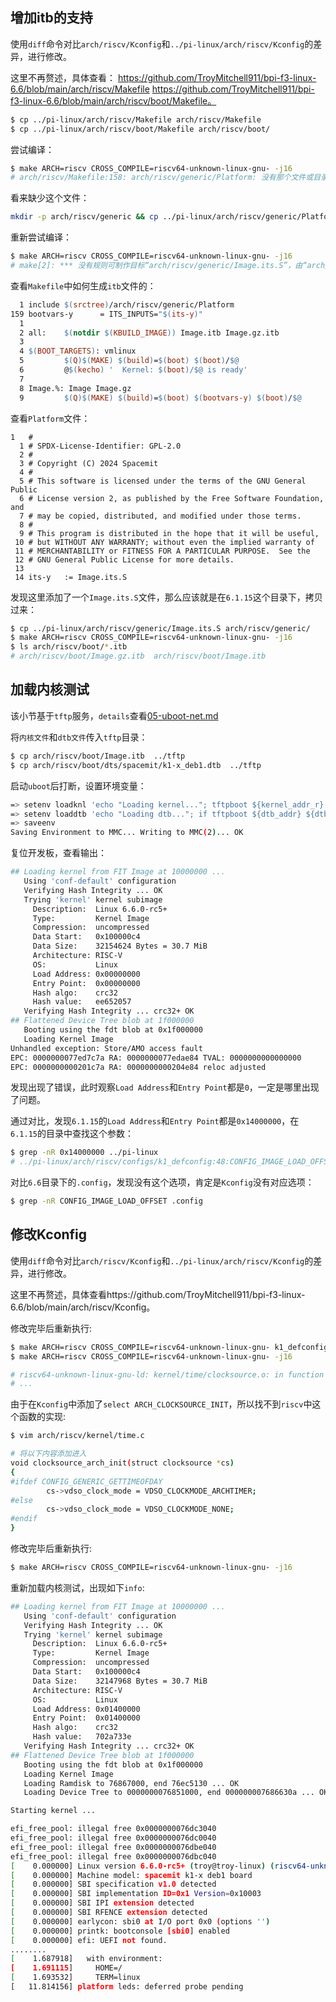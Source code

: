 ## 增加itb的支持

使用`diff`命令对比`arch/riscv/Kconfig`和`../pi-linux/arch/riscv/Kconfig`的差异，进行修改。

这里不再赘述，具体查看：
https://github.com/TroyMitchell911/bpi-f3-linux-6.6/blob/main/arch/riscv/Makefile
https://github.com/TroyMitchell911/bpi-f3-linux-6.6/blob/main/arch/riscv/boot/Makefile。

```bash
$ cp ../pi-linux/arch/riscv/Makefile arch/riscv/Makefile
$ cp ../pi-linux/arch/riscv/boot/Makefile arch/riscv/boot/
```

尝试编译：

```bash
$ make ARCH=riscv CROSS_COMPILE=riscv64-unknown-linux-gnu- -j16
# arch/riscv/Makefile:158: arch/riscv/generic/Platform: 没有那个文件或目录
```

看来缺少这个文件：

```bash
mkdir -p arch/riscv/generic && cp ../pi-linux/arch/riscv/generic/Platform arch/riscv/generic/
```

重新尝试编译：

```bash
$ make ARCH=riscv CROSS_COMPILE=riscv64-unknown-linux-gnu- -j16
# make[2]: *** 没有规则可制作目标“arch/riscv/generic/Image.its.S”，由“arch/riscv/boot/Image.its.S” 需求。 停止
```

查看`Makefile`中如何生成`itb`文件的：

```makefile
  1 include $(srctree)/arch/riscv/generic/Platform
159 bootvars-y      = ITS_INPUTS="$(its-y)"
  1 
  2 all:    $(notdir $(KBUILD_IMAGE)) Image.itb Image.gz.itb
  3 
  4 $(BOOT_TARGETS): vmlinux
  5         $(Q)$(MAKE) $(build)=$(boot) $(boot)/$@
  6         @$(kecho) '  Kernel: $(boot)/$@ is ready'
  7 
  8 Image.%: Image Image.gz
  9         $(Q)$(MAKE) $(build)=$(boot) $(bootvars-y) $(boot)/$@
```

查看`Platform`文件：

``````
1   #
  1 # SPDX-License-Identifier: GPL-2.0
  2 #
  3 # Copyright (C) 2024 Spacemit
  4 #
  5 # This software is licensed under the terms of the GNU General Public
  6 # License version 2, as published by the Free Software Foundation, and
  7 # may be copied, distributed, and modified under those terms.
  8 #
  9 # This program is distributed in the hope that it will be useful,
 10 # but WITHOUT ANY WARRANTY; without even the implied warranty of
 11 # MERCHANTABILITY or FITNESS FOR A PARTICULAR PURPOSE.  See the
 12 # GNU General Public License for more details.
 13 
 14 its-y   := Image.its.S
``````

发现这里添加了一个`Image.its.S`文件，那么应该就是在`6.1.15`这个目录下，拷贝过来：

```bash
$ cp ../pi-linux/arch/riscv/generic/Image.its.S arch/riscv/generic/
$ make ARCH=riscv CROSS_COMPILE=riscv64-unknown-linux-gnu- -j16
$ ls arch/riscv/boot/*.itb
# arch/riscv/boot/Image.gz.itb  arch/riscv/boot/Image.itb
```

## 加载内核测试

该小节基于`tftp`服务，`details`查看[05-uboot-net.md](../00-started/05-uboot-net.md)

将`内核文件`和`dtb文件`传入`tftp`目录：

```bash
$ cp arch/riscv/boot/Image.itb  ../tftp
$ cp arch/riscv/boot/dts/spacemit/k1-x_deb1.dtb  ../tftp
```

启动`uboot`后打断，设置环境变量：

```bash
=> setenv loadknl 'echo "Loading kernel..."; tftpboot ${kernel_addr_r} Image.itb'
=> setenv loaddtb 'echo "Loading dtb..."; if tftpboot ${dtb_addr} ${dtb_name}; then else echo "load dtb from bootfs fail, use built-in dtb"; setenv dtb_addr ""; fi;'
=> saveenv
Saving Environment to MMC... Writing to MMC(2)... OK
```

复位开发板，查看输出：

```bash
## Loading kernel from FIT Image at 10000000 ...
   Using 'conf-default' configuration
   Verifying Hash Integrity ... OK
   Trying 'kernel' kernel subimage
     Description:  Linux 6.6.0-rc5+
     Type:         Kernel Image
     Compression:  uncompressed
     Data Start:   0x100000c4
     Data Size:    32154624 Bytes = 30.7 MiB
     Architecture: RISC-V
     OS:           Linux
     Load Address: 0x00000000
     Entry Point:  0x00000000
     Hash algo:    crc32
     Hash value:   ee652057
   Verifying Hash Integrity ... crc32+ OK
## Flattened Device Tree blob at 1f000000
   Booting using the fdt blob at 0x1f000000
   Loading Kernel Image
Unhandled exception: Store/AMO access fault
EPC: 0000000077ed7c7a RA: 0000000077edae84 TVAL: 0000000000000000
EPC: 0000000000201c7a RA: 0000000000204e84 reloc adjusted
```

发现出现了错误，此时观察`Load Address`和`Entry Point`都是`0`，一定是哪里出现了问题。

通过对比，发现`6.1.15`的`Load Address`和`Entry Point`都是`0x14000000`，在`6.1.15`的目录中查找这个参数：

```bash
$ grep -nR 0x14000000 ../pi-linux
# ../pi-linux/arch/riscv/configs/k1_defconfig:48:CONFIG_IMAGE_LOAD_OFFSET=0x1400000
```

对比`6.6`目录下的`.config`，发现没有这个选项，肯定是`Kconfig`没有对应选项：

```bash
$ grep -nR CONFIG_IMAGE_LOAD_OFFSET .config 
```

## 修改Kconfig

使用`diff`命令对比`arch/riscv/Kconfig`和`../pi-linux/arch/riscv/Kconfig`的差异，进行修改。

这里不再赘述，具体查看https://github.com/TroyMitchell911/bpi-f3-linux-6.6/blob/main/arch/riscv/Kconfig。

修改完毕后重新执行:

```bash
$ make ARCH=riscv CROSS_COMPILE=riscv64-unknown-linux-gnu- k1_defconfig
$ make ARCH=riscv CROSS_COMPILE=riscv64-unknown-linux-gnu- -j16

# riscv64-unknown-linux-gnu-ld: kernel/time/clocksource.o: in function `clocksource_max_adjustment':
# ...
```

由于在`Kconfig`中添加了`select ARCH_CLOCKSOURCE_INIT`，所以找不到`riscv`中这个函数的实现:

```bash
$ vim arch/riscv/kernel/time.c

# 将以下内容添加进入
void clocksource_arch_init(struct clocksource *cs)
{
#ifdef CONFIG_GENERIC_GETTIMEOFDAY
        cs->vdso_clock_mode = VDSO_CLOCKMODE_ARCHTIMER;
#else   
        cs->vdso_clock_mode = VDSO_CLOCKMODE_NONE;
#endif
}
```

修改完毕后重新执行:

```bash
$ make ARCH=riscv CROSS_COMPILE=riscv64-unknown-linux-gnu- -j16
```

重新加载内核测试，出现如下`info`:

```bash
## Loading kernel from FIT Image at 10000000 ...
   Using 'conf-default' configuration
   Verifying Hash Integrity ... OK
   Trying 'kernel' kernel subimage
     Description:  Linux 6.6.0-rc5+
     Type:         Kernel Image
     Compression:  uncompressed
     Data Start:   0x100000c4
     Data Size:    32147968 Bytes = 30.7 MiB
     Architecture: RISC-V
     OS:           Linux
     Load Address: 0x01400000
     Entry Point:  0x01400000
     Hash algo:    crc32
     Hash value:   702a733e
   Verifying Hash Integrity ... crc32+ OK
## Flattened Device Tree blob at 1f000000
   Booting using the fdt blob at 0x1f000000
   Loading Kernel Image
   Loading Ramdisk to 76867000, end 76ec5130 ... OK
   Loading Device Tree to 0000000076851000, end 000000007686630a ... OK

Starting kernel ...

efi_free_pool: illegal free 0x0000000076dc3040
efi_free_pool: illegal free 0x0000000076dc0040
efi_free_pool: illegal free 0x0000000076dbe040
efi_free_pool: illegal free 0x0000000076dbc040
[    0.000000] Linux version 6.6.0-rc5+ (troy@troy-linux) (riscv64-unknown-linux-gnu-gcc () 13.2.0, GNU ld (GNU Binutils) 2.42) #7 SMP PREEMPT Wed Jun 12 17:01:42 CST 2024
[    0.000000] Machine model: spacemit k1-x deb1 board
[    0.000000] SBI specification v1.0 detected
[    0.000000] SBI implementation ID=0x1 Version=0x10003
[    0.000000] SBI IPI extension detected
[    0.000000] SBI RFENCE extension detected
[    0.000000] earlycon: sbi0 at I/O port 0x0 (options '')
[    0.000000] printk: bootconsole [sbi0] enabled
[    0.000000] efi: UEFI not found.
........
[    1.687918]   with environment:
[    1.691115]     HOME=/
[    1.693532]     TERM=linux
[   11.814156] platform leds: deferred probe pending
```

